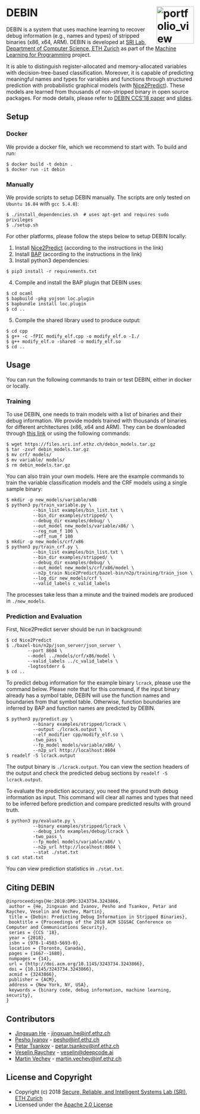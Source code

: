 DEBIN <a href="https://www.sri.inf.ethz.ch/"><img width="100" alt="portfolio_view" align="right" src="http://safeai.ethz.ch/img/sri-logo.svg"></a>
=============================================================================================================

DEBIN is a system that uses machine learning to recover debug information (e.g., names and types) of stripped binaries (x86, x64, ARM). DEBIN is developed at [SRI Lab, Department of Computer Science, ETH Zurich](https://www.sri.inf.ethz.ch/) as part of the [Machine Learning for Programming](https://www.sri.inf.ethz.ch/research/plml) project.

It is able to distinguish register-allocated and memory-allocated variables with decision-tree-based classification. Moreover, it is capable of predicting meaningful names and types for variables and functions through structured prediction with probabilistic graphical models (with [Nice2Predict](https://github.com/eth-sri/Nice2Predict)). These models are learned from thousands of non-stripped binary in open source packages. For mode details, please refer to [DEBIN CCS'18 paper](https://files.sri.inf.ethz.ch/website/papers/ccs18-debin.pdf) and [slides](https://files.sri.inf.ethz.ch/website/slides/ccs18-debin-slides.pdf).


## Setup

### Docker
We provide a docker file, which we recommend to start with. To build and run:
```
$ docker build -t debin .
$ docker run -it debin
```

### Manually

We provide scripts to setup DEBIN manually. The scripts are only tested on `Ubuntu 16.04` with `gcc 5.4.0`):
```
$ ./install_dependencies.sh  # uses apt-get and requires sudo privileges
$ ./setup.sh
```

For other platforms, please follow the steps below to setup DEBIN locally:
1. Install [Nice2Predict](https://github.com/eth-sri/Nice2Predict) (according to the instructions in the link)
2. Install [BAP](https://github.com/BinaryAnalysisPlatform/bap/) (according to the instructions in the link)
3. Install python3 dependencies:
```
$ pip3 install -r requirements.txt
```
4. Compile and install the BAP plugin that DEBIN uses:
```
$ cd ocaml
$ bapbuild -pkg yojson loc.plugin
$ bapbundle install loc.plugin
$ cd ..
```
5. Compile the shared library used to produce output:
```
$ cd cpp
$ g++ -c -fPIC modify_elf.cpp -o modify_elf.o -I./
$ g++ modify_elf.o -shared -o modify_elf.so
$ cd ..
```


## Usage 
You can run the following commands to train or test DEBIN, either in docker or locally.

### Training
To use DEBIN, one needs to train models with a list of binaries and their debug information. We provide models trained with thousands of binaries for different architectures (x86, x64 and ARM). They can be downloaded through [this link](https://files.sri.inf.ethz.ch/debin_models.tar.gz) or using the following commands:
```
$ wget https://files.sri.inf.ethz.ch/debin_models.tar.gz
$ tar -zxvf debin_models.tar.gz
$ mv crf/ models/
$ mv variable/ models/
$ rm debin_models.tar.gz
```

You can also train your own models. Here are the example commands to train the variable classification models and the CRF models using a single sample binary:
```
$ mkdir -p new_models/variable/x86
$ python3 py/train_variable.py \
          --bin_list examples/bin_list.txt \
          --bin_dir examples/stripped/ \
          --debug_dir examples/debug/ \
          --out_model new_models/variable/x86/ \
          --reg_num_f 100 \
          --off_num_f 100
$ mkdir -p new_models/crf/x86
$ python3 py/train_crf.py \
          --bin_list examples/bin_list.txt \
          --bin_dir examples/stripped/ \
          --debug_dir examples/debug/ \
          --out_model new_models/crf/x86/model \
          --n2p_train Nice2Predict/bazel-bin/n2p/training/train_json \
          --log_dir new_models/crf \
          --valid_labels c_valid_labels
```

The processes take less than a minute and the trained models are produced in `./new_models`.

### Prediction and Evaluation

First, Nice2Predict server should be run in background:
```
$ cd Nice2Predict
$ ./bazel-bin/n2p/json_server/json_server \
        --port 8604 \
        --model ../models/crf/x86/model \
        --valid_labels ../c_valid_labels \
        -logtostderr &
$ cd ..
```

To predict debug information for the example binary `lcrack`, please use the command below. Please note that for this command, if the input binary already has a symbol table, DEBIN will use the function names and boundaries from that symbol table. Otherwise, function boundaries are inferred by BAP and function names are predicted by DEBIN.
```
$ python3 py/predict.py \
          --binary examples/stripped/lcrack \
          --output ./lcrack.output \
          --elf_modifier cpp/modify_elf.so \
          -two_pass \
          --fp_model models/variable/x86/ \
          --n2p_url http://localhost:8604
$ readelf -S lcrack.output
```
The output binary is `./lcrack.output`. You can view the section headers of the output and check the predicted debug sections by `readelf -S lcrack.output`.

To evaluate the prediction accuracy, you need the ground truth debug information as input. This command will clear all names and types that need to be inferred before prediction and compare predicted results with ground truth.
```
$ python3 py/evaluate.py \
          --binary examples/stripped/lcrack \
          --debug_info examples/debug/lcrack \
          -two_pass \
          --fp_model models/variable/x86/ \
          --n2p_url http://localhost:8604 \
          --stat ./stat.txt
$ cat stat.txt
```
You can view prediction statistics in `./stat.txt`.


## Citing DEBIN
```
@inproceedings{He:2018:DPD:3243734.3243866,
 author = {He, Jingxuan and Ivanov, Pesho and Tsankov, Petar and Raychev, Veselin and Vechev, Martin},
 title = {Debin: Predicting Debug Information in Stripped Binaries},
 booktitle = {Proceedings of the 2018 ACM SIGSAC Conference on Computer and Communications Security},
 series = {CCS '18},
 year = {2018},
 isbn = {978-1-4503-5693-0},
 location = {Toronto, Canada},
 pages = {1667--1680},
 numpages = {14},
 url = {http://doi.acm.org/10.1145/3243734.3243866},
 doi = {10.1145/3243734.3243866},
 acmid = {3243866},
 publisher = {ACM},
 address = {New York, NY, USA},
 keywords = {binary code, debug information, machine learning, security},
} 
```

## Contributors
* [Jingxuan He](https://www.sri.inf.ethz.ch/people/jingxuan) - jingxuan.he@inf.ethz.ch
* [Pesho Ivanov](https://www.sri.inf.ethz.ch/people/pesho) - pesho@inf.ethz.ch
* [Petar Tsankov](https://www.sri.inf.ethz.ch/people/petar) - petar.tsankov@inf.ethz.ch
* [Veselin Raychev](https://www.deepcode.ai/about/) - veselin@deepcode.ai
* [Martin Vechev](https://www.sri.inf.ethz.ch/people/martin) - martin.vechev@inf.ethz.ch


## License and Copyright
* Copyright (c) 2018 [Secure, Reliable, and Intelligent Systems Lab (SRI), ETH Zurich](https://www.sri.inf.ethz.ch/)
* Licensed under the [Apache 2.0 License](https://www.apache.org/licenses/LICENSE-2.0)
